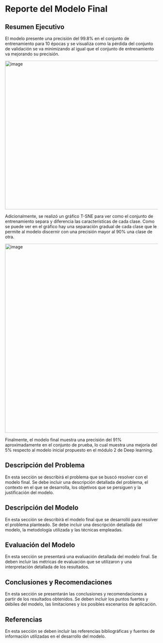 # Reporte del Modelo Final

## Resumen Ejecutivo

El modelo presente una precisión del 99.8% en el conjunto de entrenamiento para 10 épocas y se visualiza como la pérdida del conjunto de validación se va minimizando al igual que el conjunto de entrenamiento va mejorando su precisión.

<img width="989" height="490" alt="image" src="https://github.com/user-attachments/assets/0bb4c2a4-e7ba-44dd-b9ff-1010a26edaa4" />

Adicionalmente, se realizó un gráfico T-SNE para ver como el conjunto de entrenamiento separa y diferencia las características de cada clase. Como se puede ver en el gráfico hay una separación gradual de cada clase que le permite al modelo discernir con una precisión mayor al 90% una clase de otra. 

<img width="853" height="624" alt="image" src="https://github.com/user-attachments/assets/eba974b2-b37d-44c3-8c5b-3a8030481ae6" />

Finalmente, el modelo final muestra una precisión del 91% aproximadamente en el conjunto de prueba, lo cual muestra una mejoría del 5% respecto al modelo inicial propuesto en el módulo 2 de Deep learning.

## Descripción del Problema

En esta sección se describirá el problema que se buscó resolver con el modelo final. Se debe incluir una descripción detallada del problema, el contexto en el que se desarrolla, los objetivos que se persiguen y la justificación del modelo.

## Descripción del Modelo

En esta sección se describirá el modelo final que se desarrolló para resolver el problema planteado. Se debe incluir una descripción detallada del modelo, la metodología utilizada y las técnicas empleadas.

## Evaluación del Modelo

En esta sección se presentará una evaluación detallada del modelo final. Se deben incluir las métricas de evaluación que se utilizaron y una interpretación detallada de los resultados.

## Conclusiones y Recomendaciones

En esta sección se presentarán las conclusiones y recomendaciones a partir de los resultados obtenidos. Se deben incluir los puntos fuertes y débiles del modelo, las limitaciones y los posibles escenarios de aplicación.

## Referencias

En esta sección se deben incluir las referencias bibliográficas y fuentes de información utilizadas en el desarrollo del modelo.

